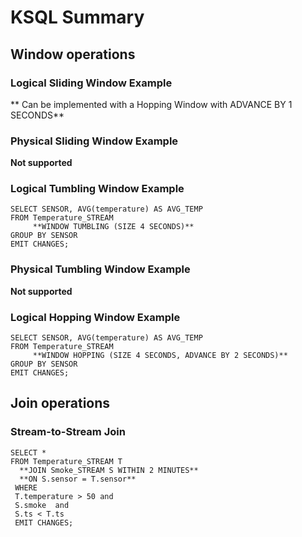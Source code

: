 # KSQL Summary

## Window operations

### Logical Sliding Window Example
** Can be implemented with a Hopping Window with ADVANCE BY 1 SECONDS**

### Physical Sliding Window Example
**Not supported**

### Logical Tumbling Window Example

```
SELECT SENSOR, AVG(temperature) AS AVG_TEMP
FROM Temperature_STREAM 
     **WINDOW TUMBLING (SIZE 4 SECONDS)**
GROUP BY SENSOR 
EMIT CHANGES;
```
### Physical Tumbling Window Example
**Not supported**

### Logical Hopping Window Example
```
SELECT SENSOR, AVG(temperature) AS AVG_TEMP
FROM Temperature_STREAM 
     **WINDOW HOPPING (SIZE 4 SECONDS, ADVANCE BY 2 SECONDS)**
GROUP BY SENSOR 
EMIT CHANGES;
```

## Join operations

### Stream-to-Stream Join
```
SELECT *
FROM Temperature_STREAM T
  **JOIN Smoke_STREAM S WITHIN 2 MINUTES**
  **ON S.sensor = T.sensor**
 WHERE 
 T.temperature > 50 and
 S.smoke  and
 S.ts < T.ts 
 EMIT CHANGES;
```